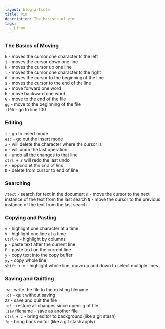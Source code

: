 ```yaml
---
layout: blog-article
title: Vim
description: The basiscs of vim
tags:
  - Linux
---
```


### The Basics of Moving

`h` - moves the cursor one character to the left  
`j` - moves the cursor down one line  
`k` - moves the cursor up one line  
`l` - moves the cursor one character to the right  
`0` - moves the cursor to the beginning of the line  
`$` - moves the cursor to the end of the line  
`w` - move forward one word  
`b` - move backward one word  
`G` - move to the end of the file  
`gg` - move to the beginning of the file  
`:100` - go to line 100

### Editing

`i` - go to insert mode  
`esc` - go out the insert mode  
`x` - will delete the character where the cursor is  
`u` - will undo the last operation  
`U` - undo all the changes to that line  
`ctrl + r` will redo the last undo  
`A` - append at the end of line  
`D` - delete from cursor to end of line

### Searching

`/text` - search for text in the document
`n` - move the cursor to the next instance of the text from the last search
`N` - move the cursor to the previous instance of the text from the last search

### Copying and Pasting

`v` - highlight one character at a time  
`V` - highlight one line at a time  
`Ctrl-v` - highlight by columns  
`p` - paste text after the current line  
`P` - paste text on the current line  
`y` - copy text into the copy buffer  
`yy` - copy whole line  
`shift + v` - highlight whole line, move up and down to select multiple lines

### Saving and Quitting

`:w` - write the file to the existing filename  
`:q!` - quit without saving  
`ZZ` - save and quit the file  
`:e!` - restore all changes since opening of file  
`:sav` filename - save as another file  
`ctrl + z` - bring editor to background (like a git stash)  
`fg` - bring back editor (like a git stash apply)
